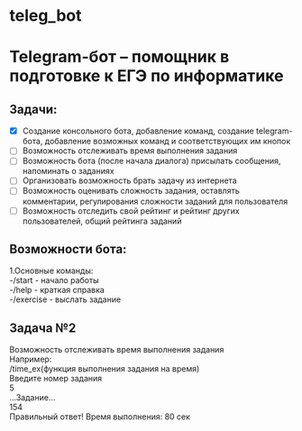 # teleg_bot
Telegram-бот – помощник в подготовке к ЕГЭ по информатике
=========================================================
Задачи:    
-------
- [X] Создание консольного бота, добавление команд, создание telegram-бота, добавление возможных команд и соответствующих им кнопок     
- [ ] Возможность отслеживать время выполнения задания    
- [ ] Возможность бота (после начала диалога) присылать сообщения, напоминать о заданиях    
- [ ] Организовать возможность брать задачу из интернета    
- [ ] Возможность оценивать сложность задания, оставлять комментарии, регулирования сложности заданий для пользователя    
- [ ] Возможность отследить свой рейтинг и рейтинг других пользователей, общий рейтинга заданий      

Возможности бота:
-----------------
1.Основные команды:        
    -/start - начало работы        
    -/help - краткая справка    
    -/exercise - выслать задание
    
Задача №2
---------
Возможность отслеживать время выполнения задания    
Например:    
/time_ex(функция выполнения задания на время)    
Введите номер задания    
5    
...Задание...    
154    
Правильный ответ! Время выполнения: 80 сек    
